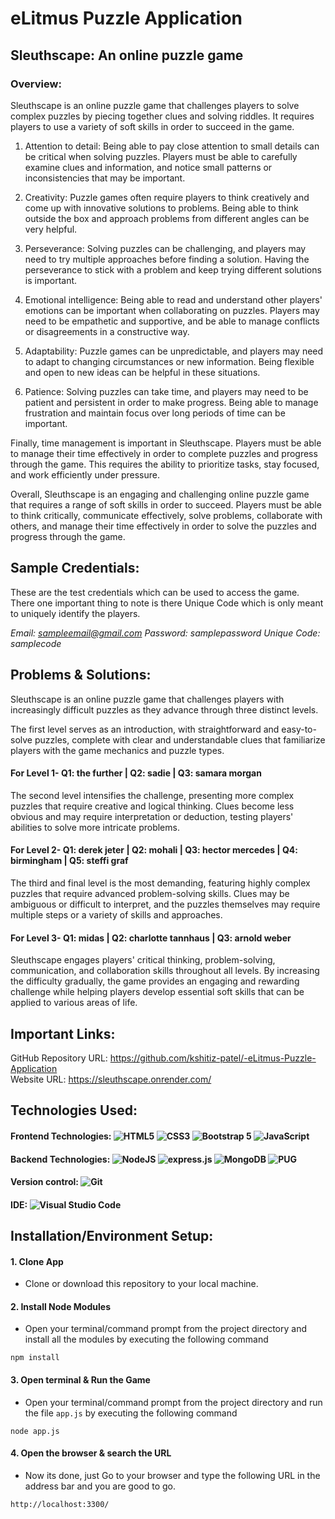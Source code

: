 # eLitmus Puzzle Application
## Sleuthscape: An online puzzle game

### Overview:
Sleuthscape is an online puzzle game that challenges players to solve complex puzzles by piecing together clues and solving riddles. It requires players to use a variety of soft skills in order to succeed in the game.

1. Attention to detail: Being able to pay close attention to small details can be critical when solving puzzles. Players must be able to carefully examine clues and information, and notice small patterns or inconsistencies that may be important.

2. Creativity: Puzzle games often require players to think creatively and come up with innovative solutions to problems. Being able to think outside the box and approach problems from different angles can be very helpful.

3. Perseverance: Solving puzzles can be challenging, and players may need to try multiple approaches before finding a solution. Having the perseverance to stick with a problem and keep trying different solutions is important.

4. Emotional intelligence: Being able to read and understand other players' emotions can be important when collaborating on puzzles. Players may need to be empathetic and supportive, and be able to manage conflicts or disagreements in a constructive way.

5. Adaptability: Puzzle games can be unpredictable, and players may need to adapt to changing circumstances or new information. Being flexible and open to new ideas can be helpful in these situations.

6. Patience: Solving puzzles can take time, and players may need to be patient and persistent in order to make progress. Being able to manage frustration and maintain focus over long periods of time can be important.

Finally, time management is important in Sleuthscape. Players must be able to manage their time effectively in order to complete puzzles and progress through the game. This requires the ability to prioritize tasks, stay focused, and work efficiently under pressure.

Overall, Sleuthscape is an engaging and challenging online puzzle game that requires a range of soft skills in order to succeed. Players must be able to think critically, communicate effectively, solve problems, collaborate with others, and manage their time effectively in order to solve the puzzles and progress through the game.

## Sample Credentials:

These are the test credentials which can be used to access the game. There one important thing to note is there Unique Code which is only meant to uniquely identify the players.

*Email: sampleemail@gmail.com*
*Password: samplepassword*
*Unique Code: samplecode*

## Problems & Solutions:

Sleuthscape is an online puzzle game that challenges players with increasingly difficult puzzles as they advance through three distinct levels. 

The first level serves as an introduction, with straightforward and easy-to-solve puzzles, complete with clear and understandable clues that familiarize players with the game mechanics and puzzle types.

#### For Level 1- Q1: the further | Q2: sadie | Q3: samara morgan

The second level intensifies the challenge, presenting more complex puzzles that require creative and logical thinking. Clues become less obvious and may require interpretation or deduction, testing players' abilities to solve more intricate problems.

#### For Level 2- Q1: derek jeter | Q2: mohali | Q3: hector mercedes | Q4: birmingham | Q5: steffi graf

The third and final level is the most demanding, featuring highly complex puzzles that require advanced problem-solving skills. Clues may be ambiguous or difficult to interpret, and the puzzles themselves may require multiple steps or a variety of skills and approaches.

#### For Level 3- Q1: midas | Q2: charlotte tannhaus | Q3: arnold weber

Sleuthscape engages players' critical thinking, problem-solving, communication, and collaboration skills throughout all levels. By increasing the difficulty gradually, the game provides an engaging and rewarding challenge while helping players develop essential soft skills that can be applied to various areas of life.

## Important Links:
GitHub Repository URL: https://github.com/kshitiz-patel/-eLitmus-Puzzle-Application <br/>
Website URL: https://sleuthscape.onrender.com/ <br/>

## Technologies Used:
#### Frontend Technologies: <img alt="HTML5" src="https://img.shields.io/badge/html5-%23E34F26.svg?style=for-the-badge&logo=html5&logoColor=white"/> <img alt="CSS3" src="https://img.shields.io/badge/css3-%231572B6.svg?style=for-the-badge&logo=css3&logoColor=white"/> <img alt="Bootstrap 5" src="https://img.shields.io/badge/bootstrap-%23563D7C.svg?style=for-the-badge&logo=bootstrap&logoColor=white"/> <img alt="JavaScript" src="https://img.shields.io/badge/javascript-%23323330.svg?style=for-the-badge&logo=javascript&logoColor=%23F7DF1E"/>

#### Backend Technologies: <img alt="NodeJS" src="https://img.shields.io/badge/node.js-6DA55F?style=for-the-badge&logo=node.js&logoColor=white"/> <img alt="express.js" src="https://img.shields.io/badge/express.js-%23404d59.svg?style=for-the-badge&logo=express&logoColor=%2361DAFB"/> <img alt="MongoDB" src="https://img.shields.io/badge/MongoDB-%234ea94b.svg?style=for-the-badge&logo=mongodb&logoColor=white"/> <img alt="PUG" src="https://img.shields.io/badge/Pug-FFF?style=for-the-badge&logo=pug&logoColor=A86454"/>

#### Version control: <img alt="Git" src="https://img.shields.io/badge/git-%23F05033.svg?style=for-the-badge&logo=git&logoColor=white"/>

#### IDE: <img alt="Visual Studio Code" src="https://img.shields.io/badge/Visual%20Studio%20Code-0078d7.svg?style=for-the-badge&logo=visual-studio-code&logoColor=white"/>


## Installation/Environment Setup:
#### 1. Clone App
  
  * Clone or download this repository to your local machine.
  
#### 2. Install Node Modules
* Open your terminal/command prompt from the project directory and install all the modules by executing the following command

```
npm install
```

#### 3. Open terminal & Run the Game
* Open your terminal/command prompt from the project directory and run the file `app.js` by executing the following command

```
node app.js
```

#### 4. Open the browser & search the URL
* Now its done, just Go to your browser and type the following URL in the address bar and you are good to go.

```
http://localhost:3300/
```
